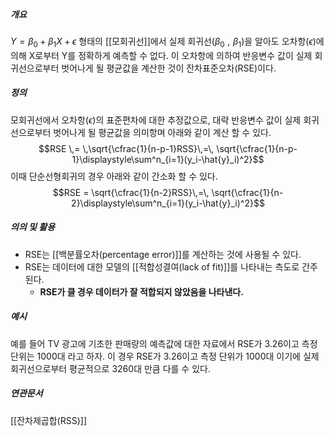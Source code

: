 ##### 개요
$Y=\beta_0 + \beta_1X + \epsilon$ 형태의 [[모회귀선]]에서 실제 회귀선($\beta_0\,\,,\,\,\beta_1$)을 알아도 오차항($\epsilon$)에 의해 X로부터 Y를 정확하게 예측할 수 없다. 이 오차항에 의하여 반응변수 값이 실제 회귀선으로부터 벗어나게 될 평균값을 계산한 것이 잔차표준오차(RSE)이다.

##### 정의
모회귀선에서 오차항($\epsilon$)의 표준편차에 대한 추정값으로, 대략 반응변수 값이 실제 회귀선으로부터 벗어나게 될 평균값을 의미항며 아래와 같이 계산 할 수 있다. 
$$RSE \,= \,\sqrt{\cfrac{1}{n-p-1}RSS}\,=\,
\sqrt{\cfrac{1}{n-p-1}\displaystyle\sum^n_{i=1}(y_i-\hat{y}_i)^2}$$
이때 단순선형회귀의 경우 아래와 같이 간소화 할 수 있다.
$$RSE = \sqrt{\cfrac{1}{n-2}RSS}\,=\,
\sqrt{\cfrac{1}{n-2}\displaystyle\sum^n_{i=1}(y_i-\hat{y}_i)^2}$$
##### 의의 및 활용
* RSE는 [[백분률오차(percentage error)]]를 계산하는 것에 사용될 수 있다.
* RSE는 데이터에 대한 모델의 [[적합성결여(lack of fit)]]를 나타내는 측도로 간주된다. 
	* **RSE가 클 경우 데이터가 잘 적합되지 않았음을 나타낸다.** 


##### 예시
예를 들어 TV 광고에 기초한 판매량의 예측값에 대한 자료에서 RSE가 3.26이고 측정 단위는 1000대 라고 하자.
이 경우 RSE가 3.26이고 측정 단위가 1000대 이기에 실제 회귀선으로부터 평균적으로 3260대 만큼 다를 수 있다.

##### 연관문서
[[잔차제곱합(RSS)]]